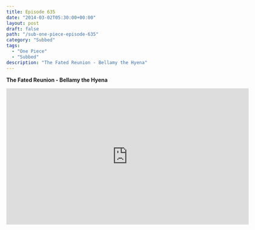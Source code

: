 ```yaml
---
title: Episode 635
date: "2014-03-02T05:30:00+00:00"
layout: post
draft: false
path: "/sub-one-piece-episode-635"
category: "Subbed"
tags:
  - "One Piece"
  - "Subbed"
description: "The Fated Reunion - Bellamy the Hyena"
---
```


**The Fated Reunion - Bellamy the Hyena**

<iframe width="640" height="360" src="https://www.rapidvideo.com/e/G6FRPG0FPJ" frameborder="0" marginwidth=0 marginheight=0 scrolling=no allowfullscreen></iframe>

